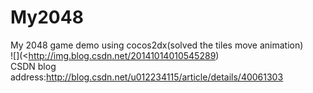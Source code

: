 My2048
======

My 2048 game demo using cocos2dx(solved the tiles move animation)<br/>
![](<http://img.blog.csdn.net/20141014010545289) <br/>
CSDN blog address:http://blog.csdn.net/u012234115/article/details/40061303
